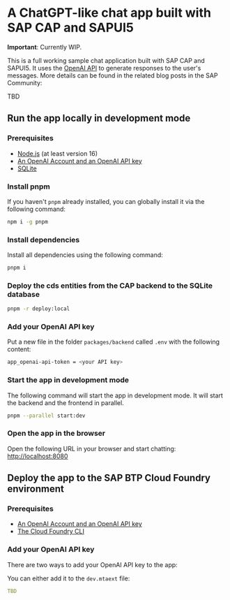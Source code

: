 # A ChatGPT-like chat app built with SAP CAP and SAPUI5

**Important**: Currently WIP.

This is a full working sample chat application built with SAP CAP and SAPUI5. It uses the [OpenAI API](https://openai.com/blog/openai-api/) to generate responses to the user's messages. More details can be found in the related blog posts in the SAP Community:

TBD

## Run the app locally in development mode

### Prerequisites

- [Node.js](https://nodejs.org/en/) (at least version 16)
- [An OpenAI Account and an OpenAI API key](https://platform.openai.com/account/api-keys)
- [SQLite](https://www.sqlite.org/index.html)

### Install pnpm

If you haven't `pnpm` already installed, you can globally install it via the following command:

```bash
npm i -g pnpm
```

### Install dependencies

Install all dependencies using the following command:

```bash
pnpm i
```

### Deploy the cds entities from the CAP backend to the SQLite database

```bash
pnpm -r deploy:local
```

### Add your OpenAI API key

Put a new file in the folder `packages/backend` called `.env` with the following content:

```bash
app_openai-api-token = <your API key>
```

### Start the app in development mode

The following command will start the app in development mode. It will start the backend and the frontend in parallel.

```bash
pnpm --parallel start:dev
```

### Open the app in the browser

Open the following URL in your browser and start chatting: [http://localhost:8080](http://localhost:8080)

## Deploy the app to the SAP BTP Cloud Foundry environment

### Prerequisites

- [An OpenAI Account and an OpenAI API key](https://platform.openai.com/account/api-keys)
- [The Cloud Foundry CLI](https://docs.cloudfoundry.org/cf-cli/install-go-cli.html)

### Add your OpenAI API key

There are two ways to add your OpenAI API key to the app:

You can either add it to the `dev.mtaext` file:

```yaml
TBD
```
